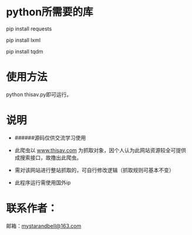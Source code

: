 # python所需要的库
pip install requests

pip install lxml

pip install tqdm

# 使用方法

python thisav.py即可运行。

# 说明
+ ######源码仅供交流学习使用

+ 此爬虫以 www.thisav.com 为抓取对象，因个人认为此网站资源较全可提供成搜索接口，故撸出此爬虫。

+ 需对该网站进行整站抓取的，可自行修改逻辑（抓取规则可基本不变）

+ 此程序运行需使用国外ip

# 联系作者：
邮箱：mystarandbell@163.com
